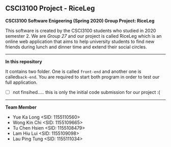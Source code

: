 ## CSCI3100 Project - RiceLeg
**CSCI3100 Software Enigeering (Spring 2020) Group Project: RiceLeg**

This software is created by the CSCI3100 students who studied in 2020 semester 2. We are *Group 27* and our project is called RiceLeg which is an online web application that aims to help university students to find new friends during lunch and dinner time and extend their social circles.
****
**In this repository**

It contains two folder. One is called `front-end` and another one is called`back-end`. You are required to start both program in order to test our full application.

 - [ ] not finsihed..... this is only the initial code submission for our project :(

****
**Team Member**
 - Yue Ka Long	<SID: 1155110560>
 - Wong Kin Chi	<SID: 1155109665>
 - Tu Chen Hsien	<SID: 1155108479>
 - Lam Hiu Lui	<SID: 1155109098>
 - Lau Ping Tung	<SID: 1155111034>

